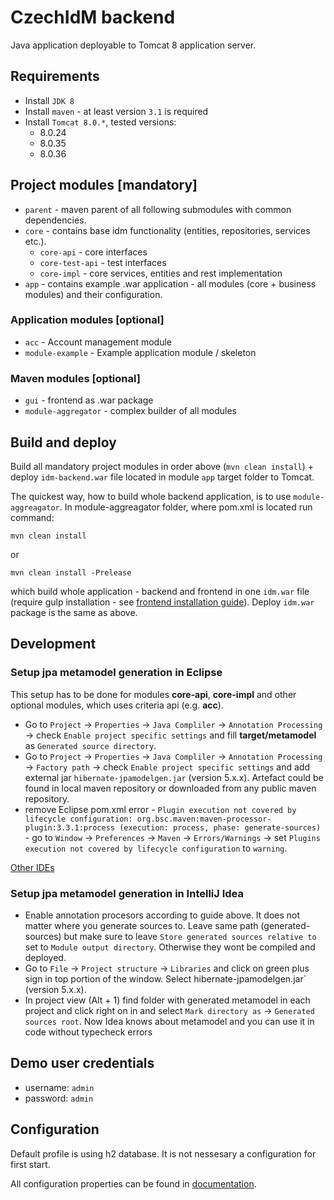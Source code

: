 # CzechIdM backend

Java application deployable to Tomcat 8 application server.

## Requirements

* Install `JDK 8`
* Install `maven` - at least version `3.1` is required
* Install `Tomcat 8.0.*`, tested versions:
  * 8.0.24
  * 8.0.35
  * 8.0.36

## Project modules [mandatory]
* `parent` - maven parent of all following submodules with common dependencies.
* `core` - contains base idm functionality (entities, repositories, services etc.).
  * `core-api` - core interfaces
  * `core-test-api` - test interfaces
  * `core-impl` - core services, entities and rest implementation
* `app` - contains example .war application - all modules (core + business modules) and their configuration.

### Application modules [optional]
* `acc` - Account management module
* `module-example` - Example application module / skeleton

### Maven modules [optional]
* `gui` - frontend as .war package
* `module-aggregator` - complex builder of all modules

## Build and deploy

Build all mandatory project modules in order above (`mvn clean install`) + deploy `idm-backend.war` file located in module `app` target folder to Tomcat.

The quickest way, how to build whole backend application, is to use `module-aggreagator`. In module-aggreagator folder, where pom.xml is located run command:

```
mvn clean install
```
or

```
mvn clean install -Prelease
```
which build whole application - backend and frontend in one `idm.war` file (require gulp installation - see [frontend installation guide](../frontend/README.txt)).
Deploy `idm.war` package is the same as above.

## Development

### Setup jpa metamodel generation in Eclipse

This setup has to be done for modules **core-api**, **core-impl** and other optional modules, which uses criteria api (e.g. **acc**).

* Go to `Project` -> `Properties` -> `Java Compliler` -> `Annotation Processing` -> check `Enable project specific settings` and fill **target/metamodel** as `Generated source directory`.
* Go to `Project` -> `Properties` -> `Java Compliler` -> `Annotation Processing` -> `Factory path` -> check `Enable project specific settings` and add external jar `hibernate-jpamodelgen.jar` (version 5.x.x). Artefact could be found in local maven repository or downloaded from any public maven repository.
* remove Eclipse pom.xml error - `Plugin execution not covered by lifecycle configuration: org.bsc.maven:maven-processor-plugin:3.3.1:process (execution: process, phase: generate-sources)` - go to `Window` -> `Preferences` -> `Maven` -> `Errors/Warnings` -> set `Plugins execution not covered by lifecycle configuration` to `warning`.

[Other IDEs](https://docs.jboss.org/hibernate/jpamodelgen/1.0/reference/en-US/html_single/#d0e319)

### Setup jpa metamodel generation in IntelliJ Idea

* Enable annotation procesors according to guide above. It does not matter where you generate sources to. Leave same path (generated-sources) but make sure to leave `Store generated sources relative to` set to `Module output directory`. Otherwise they wont be compiled and deployed.
* Go to `File` -> `Project structure` -> `Libraries` and click on green plus sign in top portion of the window. Select hibernate-jpamodelgen.jar` (version 5.x.x).
* In project view (Alt + 1) find folder with generated metamodel in each project and click right on in and select `Mark directory as` -> `Generated sources root`. Now Idea knows about metamodel and you can use it in code without typecheck errors

## Demo user credentials

* username: `admin`
* password: `admin`

## Configuration

Default profile is using h2 database. It is not nessesary a configuration for first start.

All configuration properties can be found in [documentation](https://proj.bcvsolutions.eu/ngidm/doku.php?id=en:navrh:konfigurace_aplikace).
